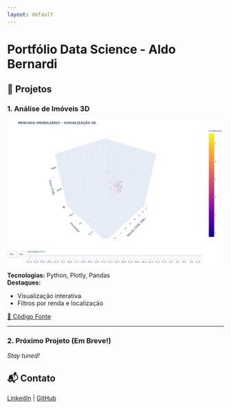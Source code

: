 ```yaml
---
layout: default
---
```


<link rel="icon" href="{{ '/assets/images/favicon.ico' | relative_url }}">

# Portfólio Data Science - Aldo Bernardi

## 🚀 Projetos

### 1. Análise de Imóveis 3D
[![Preview](assets/images/preview_3d.png)](assets/3d_imoveis.html)

**Tecnologias:** Python, Plotly, Pandas  
**Destaques:**  
- Visualização interativa  
- Filtros por renda e localização  

[🔗 Código Fonte](notebooks/california_housing.ipynb)

---

### 2. Próximo Projeto (Em Breve!)
*Stay tuned!*

## 📬 Contato
[LinkedIn](https://linkedin.com/in/aldo-bernardi/) | [GitHub](https://github.com/aldber)
